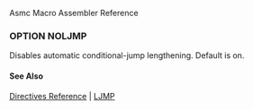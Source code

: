 Asmc Macro Assembler Reference

### OPTION NOLJMP

Disables automatic conditional-jump lengthening. Default is on.

#### See Also

[Directives Reference](readme.md) | [LJMP](opt_ljmp.md)